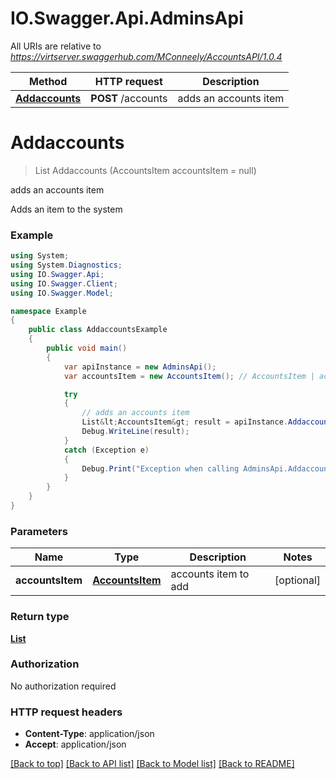 # IO.Swagger.Api.AdminsApi

All URIs are relative to *https://virtserver.swaggerhub.com/MConneely/AccountsAPI/1.0.4*

Method | HTTP request | Description
------------- | ------------- | -------------
[**Addaccounts**](AdminsApi.md#addaccounts) | **POST** /accounts | adds an accounts item


<a name="addaccounts"></a>
# **Addaccounts**
> List<AccountsItem> Addaccounts (AccountsItem accountsItem = null)

adds an accounts item

Adds an item to the system

### Example
```csharp
using System;
using System.Diagnostics;
using IO.Swagger.Api;
using IO.Swagger.Client;
using IO.Swagger.Model;

namespace Example
{
    public class AddaccountsExample
    {
        public void main()
        {
            var apiInstance = new AdminsApi();
            var accountsItem = new AccountsItem(); // AccountsItem | accounts item to add (optional) 

            try
            {
                // adds an accounts item
                List&lt;AccountsItem&gt; result = apiInstance.Addaccounts(accountsItem);
                Debug.WriteLine(result);
            }
            catch (Exception e)
            {
                Debug.Print("Exception when calling AdminsApi.Addaccounts: " + e.Message );
            }
        }
    }
}
```

### Parameters

Name | Type | Description  | Notes
------------- | ------------- | ------------- | -------------
 **accountsItem** | [**AccountsItem**](AccountsItem.md)| accounts item to add | [optional] 

### Return type

[**List<AccountsItem>**](AccountsItem.md)

### Authorization

No authorization required

### HTTP request headers

 - **Content-Type**: application/json
 - **Accept**: application/json

[[Back to top]](#) [[Back to API list]](../README.md#documentation-for-api-endpoints) [[Back to Model list]](../README.md#documentation-for-models) [[Back to README]](../README.md)

